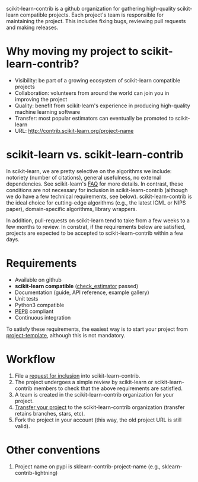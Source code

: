 scikit-learn-contrib is a github organization for gathering high-quality scikit-learn compatible projects. Each project's team is responsible for maintaining the project. This includes fixing bugs, reviewing pull requests and making releases.

# Why moving my project to scikit-learn-contrib?

* Visibility: be part of a growing ecosystem of scikit-learn compatible projects
* Collaboration: volunteers from around the world can join you in improving the project
* Quality: benefit from scikit-learn's experience in producing high-quality machine learning software
* Transfer: most popular estimators can eventually be promoted to scikit-learn
* URL: http://contrib.scikit-learn.org/project-name
 
# scikit-learn vs. scikit-learn-contrib

In scikit-learn, we are pretty selective on the algorithms we include: notoriety (number of citations), general usefulness, no external dependencies. See scikit-learn's [FAQ](http://scikit-learn.org/stable/faq.html) for more details. In contrast, these conditions are not necessary for inclusion in scikit-learn-contrib (although we do have a few technical requirements, see below). scikit-learn-contrib is the ideal choice for cutting-edge algorithms (e.g., the latest ICML or NIPS paper), domain-specific algorithms, library wrappers.

In addition, pull-requests on scikit-learn tend to take from a few weeks to a few months to review. In constrat, if the requirements below are satisfied, projects are expected to be accepted to scikit-learn-contrib within a few days.

# Requirements

* Available on github
* **scikit-learn compatible** ([check_estimator](http://scikit-learn.org/stable/modules/generated/sklearn.utils.estimator_checks.check_estimator.html) passed)
* Documentation (guide, API reference, example gallery)
* Unit tests 
* Python3 compatible
* [PEP8](https://www.python.org/dev/peps/pep-0008/) compliant
* Continuous integration

To satisfy these requirements, the easiest way is to start your project from 
[project-template](https://github.com/scikit-learn-contrib/project-template), although this is not mandatory.

# Workflow

1. File a [request for inclusion](https://github.com/scikit-learn-contrib/scikit-learn-contrib/issues/new)
into scikit-learn-contrib.
2. The project undergoes a simple review by scikit-learn or scikit-learn-contrib members to check
that the above requirements are satisfied.
3. A team is created in the scikit-learn-contrib organization for your project.
4. [Transfer your project](https://help.github.com/articles/transferring-a-repository/) to the scikit-learn-contrib organization (transfer retains branches, stars, etc).
5. Fork the project in your account (this way, the old project URL is still valid).

# Other conventions

1. Project name on pypi is sklearn-contrib-project-name (e.g., sklearn-contrib-lightning)
